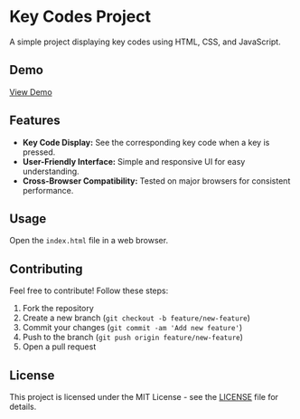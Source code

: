 # Key Codes Project

A simple project displaying key codes using HTML, CSS, and JavaScript.

## Demo

[View Demo]([https://your-demo-link.com](https://codingbird.me/Key-Codes-Project/))

## Features

- **Key Code Display:** See the corresponding key code when a key is pressed.
- **User-Friendly Interface:** Simple and responsive UI for easy understanding.
- **Cross-Browser Compatibility:** Tested on major browsers for consistent performance.

## Usage

Open the `index.html` file in a web browser.

## Contributing

Feel free to contribute! Follow these steps:
1. Fork the repository
2. Create a new branch (`git checkout -b feature/new-feature`)
3. Commit your changes (`git commit -am 'Add new feature'`)
4. Push to the branch (`git push origin feature/new-feature`)
5. Open a pull request

## License

This project is licensed under the MIT License - see the [LICENSE](LICENSE) file for details.
